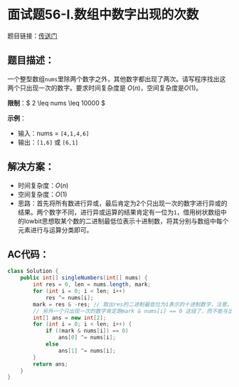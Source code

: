 # 面试题56-I.数组中数字出现的次数
题目链接：[传送门](https://leetcode-cn.com/problems/shu-zu-zhong-shu-zi-chu-xian-de-ci-shu-lcof/)

## 题目描述：
一个整型数组`nums`里除两个数字之外，其他数字都出现了两次。请写程序找出这两个只出现一次的数字。要求时间复杂度是 $O(n)$，空间复杂度是$O(1)$。

**限制**：$ 2 \leq nums \leq 10000 $

**示例**：

- 输入：nums = `[4,1,4,6]`
- 输出：`[1,6]` 或 `[6,1]`

## 解决方案：
- 时间复杂度：$O(n)$
- 空间复杂度：$O(1)$
- 思路：首先将所有数进行异或，最后肯定为2个只出现一次的数字进行异或的结果。两个数字不同，进行异或运算的结果肯定有一位为`1`，借用树状数组中的lowbit思想取某个数的二进制最低位表示十进制数，将其分别与数组中每个元素进行与运算分类即可。

## AC代码：
```java
class Solution {
	public int[] singleNumbers(int[] nums) {
		int res = 0, len = nums.length, mark;
		for (int i = 0; i < len; i++)
			res ^= nums[i];
		mark = res & -res; // 取出res的二进制最低位为1表示的十进制数字，注意，该数的二进制其余都是0，只有1个为1，于是我们可以把数组分为2组
		// 另外一个只出现一次的数字肯定跑mark & nums[i] == 0 这组了，而不能与出结果为1这个判断，否则会让更多的数进来导致结果不准确
		int[] ans = new int[2];
		for (int i = 0; i < len; i++) {
			if ((mark & nums[i]) == 0)
				ans[0] ^= nums[i];
			else
				ans[1] ^= nums[i];
		}
		return ans;
	}
}
```